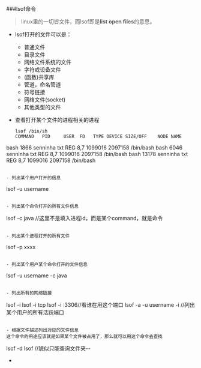 ###lsof命令
> linux里的一切皆文件，而lsof即是**list open files**的意思。

- lsof打开的文件可以是：
  - 普通文件
  - 目录文件
  - 网络文件系统的文件
  - 字符或设备文件
  - (函数)共享库
  - 管道，命名管道
  - 符号链接
  - 网络文件(socket)
  - 其他类型的文件

- 查看打开某个文件的进程相关的进程
  ```
  lsof /bin/sh
  COMMAND   PID     USER  FD   TYPE DEVICE SIZE/OFF    NODE NAME
bash     1866 senninha txt    REG    8,7  1099016 2097158 /bin/bash
bash     6046 senninha txt    REG    8,7  1099016 2097158 /bin/bash
bash    13178 senninha txt    REG    8,7  1099016 2097158 /bin/bash
  ```

- 列出某个用户打开的信息
  ```
  lsof -u username
  ```

- 列出某个命令打开的所有文件信息
  ```
  lsof -c java
  //这里不是填入进程id，而是某个command，就是命令
  ``` 

- 列出某个进程打开的所有文件
  ```
  lsof -p xxxx
  ```

- 列出某个用户某个命令打开的文件信息

  ```
  lsof -u username -c java
  ```

- 列出所有的网络链接
  ```
  lsof -i
  lsof -i tcp
  lsof -i :3306//看谁在用这个端口
  lsof -a -u username -i //列出某个用户的所有活跃端口
  ```

- 根据文件描述列出对应的文件信息
  这个命令的用途应该就是如果某个文件被占用了，那么就可以用这个命令去查找
  ```
  lsof -d lsof
  //貌似只能查询文件夹--
- ```

